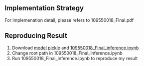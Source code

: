 ## Implementation Strategy
For implemenation detail, please refers to 109550018_Final.pdf

## Reproducing Result
1. Download [model pickle](https://github.com/Mars3397/2022_Machine_Learning/blob/main/Final_Project/model.pkl) and [109550018_Final_inference.ipynb](https://github.com/Mars3397/2022_Machine_Learning/blob/main/Final_Project/109550018_Final_inference.ipynb)
2. Change root path in 109550018_Final_inference.ipynb
3. Run 109550018_Final_inference.ipynb to reproduce my result
